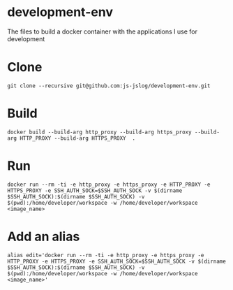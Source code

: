 # development-env
The files to build a docker container with the applications I use for development

# Clone
```
git clone --recursive git@github.com:js-jslog/development-env.git
```

# Build
```
docker build --build-arg http_proxy --build-arg https_proxy --build-arg HTTP_PROXY --build-arg HTTPS_PROXY  .
```

# Run
```
docker run --rm -ti -e http_proxy -e https_proxy -e HTTP_PROXY -e HTTPS_PROXY -e SSH_AUTH_SOCK=$SSH_AUTH_SOCK -v $(dirname $SSH_AUTH_SOCK):$(dirname $SSH_AUTH_SOCK) -v $(pwd):/home/developer/workspace -w /home/developer/workspace <image_name>
```

# Add an alias
```
alias edit='docker run --rm -ti -e http_proxy -e https_proxy -e HTTP_PROXY -e HTTPS_PROXY -e SSH_AUTH_SOCK=$SSH_AUTH_SOCK -v $(dirname $SSH_AUTH_SOCK):$(dirname $SSH_AUTH_SOCK) -v $(pwd):/home/developer/workspace -w /home/developer/workspace <image_name>'
```
